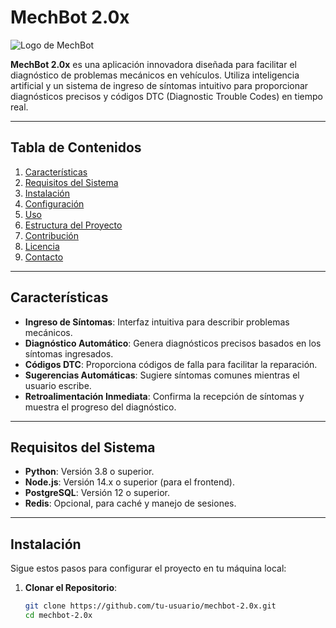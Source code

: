
# MechBot 2.0x

![Logo de MechBot](https://Almacenamientointerno/DCIM/Screenshots/IMG_20250225_222745.jpg)

**MechBot 2.0x** es una aplicación innovadora diseñada para facilitar el diagnóstico de problemas mecánicos en vehículos. Utiliza inteligencia artificial y un sistema de ingreso de síntomas intuitivo para proporcionar diagnósticos precisos y códigos DTC (Diagnostic Trouble Codes) en tiempo real.

---

## Tabla de Contenidos
1. [Características](#características)
2. [Requisitos del Sistema](#requisitos-del-sistema)
3. [Instalación](#instalación)
4. [Configuración](#configuración)
5. [Uso](#uso)
6. [Estructura del Proyecto](#estructura-del-proyecto)
7. [Contribución](#contribución)
8. [Licencia](#licencia)
9. [Contacto](#contacto)

---

## Características
- **Ingreso de Síntomas**: Interfaz intuitiva para describir problemas mecánicos.
- **Diagnóstico Automático**: Genera diagnósticos precisos basados en los síntomas ingresados.
- **Códigos DTC**: Proporciona códigos de falla para facilitar la reparación.
- **Sugerencias Automáticas**: Sugiere síntomas comunes mientras el usuario escribe.
- **Retroalimentación Inmediata**: Confirma la recepción de síntomas y muestra el progreso del diagnóstico.

---

## Requisitos del Sistema
- **Python**: Versión 3.8 o superior.
- **Node.js**: Versión 14.x o superior (para el frontend).
- **PostgreSQL**: Versión 12 o superior.
- **Redis**: Opcional, para caché y manejo de sesiones.

---

## Instalación
Sigue estos pasos para configurar el proyecto en tu máquina local:

1. **Clonar el Repositorio**:
   ```bash
   git clone https://github.com/tu-usuario/mechbot-2.0x.git
   cd mechbot-2.0x
